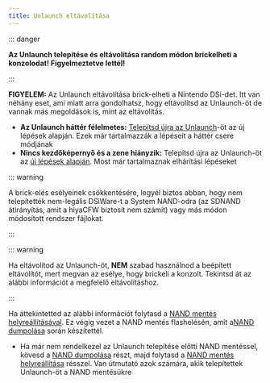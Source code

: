 ```yaml
---
title: Unlaunch eltávolítása
---
```


::: danger

**Az Unlaunch telepítése és eltávolítása random módon brickelheti a konzolodat! Figyelmeztetve lettél!**

:::

**FIGYELEM:** Az Unlaunch eltávolítása brick-elheti a Nintendo DSi-det. Itt van néhány eset, ami miatt arra gondolhatsz, hogy eltávolítsd az Unlaunch-öt de vannak más megoldások is, mint az eltávolítás.

- **Az Unlaunch háttér félelmetes:** [Telepítsd újra az Unlaunch](installing-unlaunch.html)-öt az új lépések alapján. Ezek már tartalmazzák a lépéseit a háttér csere módjának
- **Nincs kezdőképernyő és a zene hiányzik:** Telepítsd újra az Unlaunch-öt az [új lépések alapján](troubleshooting.html#unlaunch). Most már tartalmaznak elhárítási lépéseket

::: warning

A brick-elés esélyeinek csökkentésére, legyél biztos abban, hogy nem telepítették nem-legális DSiWare-t a System NAND-odra (az SDNAND átirányítás, amit a hiyaCFW biztosít nem számít) vagy más módon módosított rendszer fájlokat.

:::

::: warning

Ha eltávolítod az Unlaunch-öt, **NEM** szabad használnod a beépített eltávolítót, mert megvan az esélye, hogy brickeli a konzolt. Tekintsd át az alábbi információt a megfelelő eltávolításhoz.

:::

Ha áttekintetted az alábbi információt folytasd a [NAND mentés helyreállításával](restoring-nand.html). Ez végig vezet a NAND mentés flashelésén, amit a[NAND dumpolása](dumping-nand.html) során készítettél.
- Ha már nem rendelkezel az Unlaunch telepítése előtti NAND mentéssel, kövesd a [NAND dumpolása](dumping-nand.html) részt, majd folytasd a [NAND mentés helyreállítása](restoring-nand.html) résszel. Van útmutató azok számára, akik telepítettek Unlaunch-öt a NAND mentésükre
